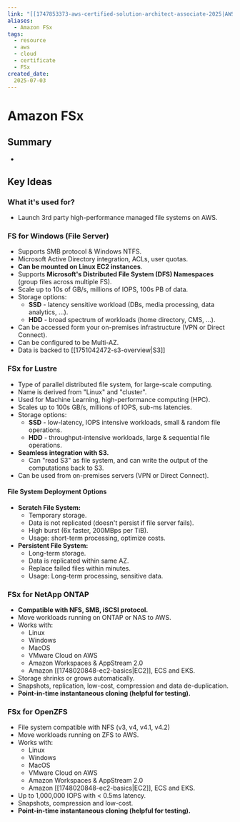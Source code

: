 ```yaml
---
link: "[[1747853373-aws-certified-solution-architect-associate-2025|AWS Certified Solution Architect Associate 2025]]"
aliases: 
  - Amazon FSx
tags:
  - resource
  - aws
  - cloud
  - certificate
  - FSx
created_date:
  2025-07-03
---
```

# Amazon FSx
## Summary
- 

## Key Ideas
### What it's used for?
- Launch 3rd party high-performance managed file systems on AWS.

### FS for Windows (File Server)
- Supports SMB protocol & Windows NTFS.
- Microsoft Active Directory integration, ACLs, user quotas.
- **Can be mounted on Linux EC2 instances**.
- Supports **Microsoft's Distributed File System (DFS) Namespaces** (group files across multiple FS).
- Scale up to 10s of GB/s, millions of IOPS, 100s PB of data.
- Storage options:
  - **SSD** - latency sensitive workload (DBs, media processing, data analytics, ...).
  - **HDD** - broad spectrum of workloads (home directory, CMS, ...).
- Can be accessed form your on-premises infrastructure (VPN or Direct Connect).
- Can be configured to be Multi-AZ.
- Data is backed to [[1751042472-s3-overview|S3]]

### FSx for Lustre
- Type of parallel distributed file system, for large-scale computing.
- Name is derived from "Linux" and "cluster".
- Used for Machine Learning, high-performance computing (HPC).
- Scales up to 100s GB/s, millions of IOPS, sub-ms latencies.
- Storage options:
  - **SSD** - low-latency, IOPS intensive workloads, small & random file operations.
  - **HDD** - throughput-intensive workloads, large & sequential file operations.
- **Seamless integration with S3.**
  - Can "read S3" as file system, and can write the output of the computations back to S3.
- Can be used from on-premises servers (VPN or Direct Connect).

#### File System Deployment Options
- **Scratch File System:**
  - Temporary storage.
  - Data is not replicated (doesn't persist if file server fails).
  - High burst (6x faster, 200MBps per TiB).
  - Usage: short-term processing, optimize costs.
- **Persistent File System:**
  - Long-term storage.
  - Data is replicated within same AZ.
  - Replace failed files within minutes.
  - Usage: Long-term processing, sensitive data.

### FSx for NetApp ONTAP
- **Compatible with NFS, SMB, iSCSI protocol.**
- Move workloads running on ONTAP or NAS to AWS.
- Works with:
  - Linux
  - Windows
  - MacOS
  - VMware Cloud on AWS
  - Amazon Workspaces & AppStream 2.0
  - Amazon [[1748020848-ec2-basics|EC2]], ECS and EKS.
- Storage shrinks or grows automatically.
- Snapshots, replication, low-cost, compression and data de-duplication.
- **Point-in-time instantaneous cloning (helpful for testing).**

### FSx for OpenZFS
- File system compatible with NFS (v3, v4, v4.1, v4.2)
- Move workloads running on ZFS to AWS.
- Works with:
  - Linux
  - Windows
  - MacOS
  - VMware Cloud on AWS
  - Amazon Workspaces & AppStream 2.0
  - Amazon [[1748020848-ec2-basics|EC2]], ECS and EKS.
- Up to 1,000,000 IOPS with < 0.5ms latency.
- Snapshots, compression and low-cost.
- **Point-in-time instantaneous cloning (helpful for testing).**


